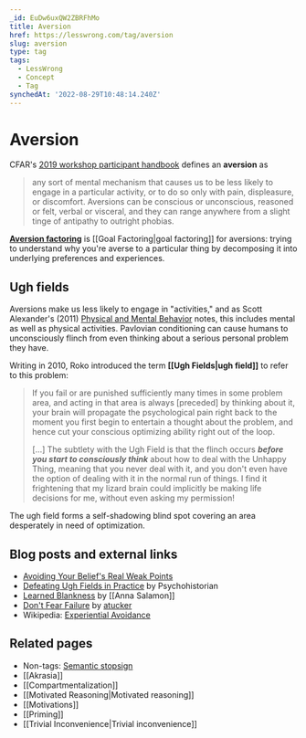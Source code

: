```yaml
---
_id: EuDw6uxQW2ZBRFhMo
title: Aversion
href: https://lesswrong.com/tag/aversion
slug: aversion
type: tag
tags:
  - LessWrong
  - Concept
  - Tag
synchedAt: '2022-08-29T10:48:14.240Z'
---
```

# Aversion

CFAR's [2019 workshop participant handbook](https://www.lesswrong.com/posts/Z9cbwuevS9cqaR96h/cfar-participant-handbook-now-available-to-all) defines an **aversion** as

> any sort of mental mechanism that causes us to be less likely to engage in a particular activity, or to do so only with pain, displeasure, or discomfort. Aversions can be conscious or unconscious, reasoned or felt, verbal or visceral, and they can range anywhere from a slight tinge of antipathy to outright phobias.

[**Aversion factoring**](https://acritch.com/aversions/) is [[Goal Factoring|goal factoring]] for aversions: trying to understand why you're averse to a particular thing by decomposing it into underlying preferences and experiences.

## Ugh fields

Aversions make us less likely to engage in "activities," and as Scott Alexander's (2011) [Physical and Mental Behavior](https://www.lesswrong.com/posts/5dhWhjfxn4tPfFQdi/physical-and-mental-behavior) notes, this includes mental as well as physical activities. Pavlovian conditioning can cause humans to unconsciously flinch from even thinking about a serious personal problem they have.

Writing in 2010, Roko introduced the term **[[Ugh Fields|ugh field]]** to refer to this problem: 

> If you fail or are punished sufficiently many times in some problem area, and acting in that area is always \[preceded\] by thinking about it, your brain will propagate the psychological pain right back to the moment you first begin to entertain a thought about the problem, and hence cut your conscious optimizing ability right out of the loop.
> 
> \[...\] The subtlety with the Ugh Field is that the flinch occurs ***before you start to consciously think*** about how to deal with the Unhappy Thing, meaning that you never deal with it, and you don't even have the option of dealing with it in the normal run of things. I find it frightening that my lizard brain could implicitly be making life decisions for me, without even asking my permission!

The ugh field forms a self-shadowing blind spot covering an area desperately in need of optimization.

## Blog posts and external links

- [Avoiding Your Belief's Real Weak Points](https://www.lesswrong.com/lw/jy/avoiding_your_beliefs_real_weak_points/)
- [Defeating Ugh Fields in Practice](https://www.lesswrong.com/lw/2cv/defeating_ugh_fields_in_practice/) by Psychohistorian
- [Learned Blankness](https://www.lesswrong.com/lw/5a9/learned_blankness/) by [[Anna Salamon]]
- [Don't Fear Failure](https://www.lesswrong.com/lw/4up/dont_fear_failure/) by [atucker](http://shugyoshayear.com/)
- Wikipedia: [Experiential Avoidance](https://en.wikipedia.org/wiki/Experiential_avoidance)

## Related pages

- Non-tags: [Semantic stopsign](https://wiki.lesswrong.com/wiki/Curiosity_stopper)
- [[Akrasia]]
- [[Compartmentalization]]
- [[Motivated Reasoning|Motivated reasoning]]
- [[Motivations]]
- [[Priming]]
- [[Trivial Inconvenience|Trivial inconvenience]]